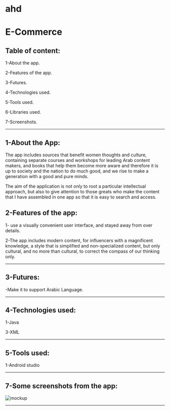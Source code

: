 # ahd
# E-Commerce


Table of content:
-------------------------------

1-About the app.

2-Features of the app.

3-Futures.

4-Technologies used.

5-Tools used.

6-Libraries used.

7-Screenshots.

--------------------------------------------------------------------------------------------

1-About the App:
----------------------------------

The app includes sources that benefit women thoughts and culture, containing separate courses and workshops for leading Arab content makers, and books that help them become more aware and therefore it is up to society and the nation to do much good, and we rise to make a generation with a good and pure minds.

The aim of the application is not only to root a particular intellectual approach, but also to give attention to those greats who make the content that I have assembled in one app so that it is easy to search and access.

2-Features of the app:
-----------------------------------

1- use a visually convenient user interface, and stayed away from over details.

2-The app includes modern content, for influencers with a magnificent knowledge, a style that is simplified and non-specialized content, but only cultural, and no more than cultural, to correct the compass of our thinking only.

----------------------------------------------------------------------------------------------------

3-Futures:
---------------------------------

-Make it to support Arabic Language.

---------------------------------------------------------------------------------------------------

4-Technologies used:
---------------------
1-Java

3-XML 

----------------------------------------------------------------------------------------------------------

5-Tools used:
---------------------
1-Android studio

-----------------------------------------------------------------------------------------------------------

7-Some screenshots from the app:
-----------------------------------
![mockup](https://user-images.githubusercontent.com/59229510/164365454-9a327e87-b842-4bb8-b1ad-f2c60cbe9e19.png)


---------------------------------------------------------------------------------------------------------
